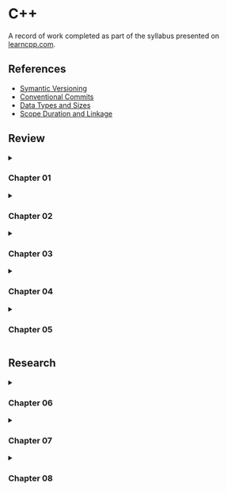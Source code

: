 # C++

A record of work completed as part of the syllabus presented on [learncpp.com](https://www.learncpp.com).

## References

- [Symantic Versioning](./References/SymanticVersioning.md)
- [Conventional Commits](./References/ConventionalCommits.md)
- [Data Types and Sizes](./References/DataTypesSizes.md)
- [Scope Duration and Linkage](ReferenceMaterial/ScopeDurationLinkage.md)

## Review

<details>
<summary>

### Chapter 01
   
</summary>
<p>

  - #### [Question 01](Chapter01/Question01.md)

  - #### [Question 02](Chapter01/Question02.md)

  - #### [Question 03](Chapter01/Question03.md)

</p>
</details>

<!-- gap -->

<details>
<summary>

### Chapter 02

</summary>
<p>

  - #### [Question 01](Chapter02/Question01.md)

  - #### [Question 02](Chapter02/Question02.md)

  - #### [Question 03](Chapter02/Question03.md)

</p>
</details>

<!-- gap -->

<details>
<summary>

### Chapter 03

</summary>
<p>

  - #### [Question 01](Chapter03/Question01.md)

  - #### [Question 02](Chapter03/Question02.md)

  - #### [Question 03](Chapter03/Question03.md)

</p>
</details>

<!-- gap -->

<details>
<summary>

### Chapter 04

</summary>
<p>

  - #### [Question 01](Chapter04/Question01.md)

  - #### [Question 02](Chapter04/Question02.md)

  - #### [Question 03](Chapter04/Question03.md)

  - #### [Question 04](Chapter04/Question04.md)

  - #### [Question 05](Chapter04/Question05.md)

</p>
</details>

<!-- gap -->

<details>
<summary>

### Chapter 05

</summary>
<p>

  - #### [Question 01](Chapter05/Question01.md)

  - #### [Question 02](Chapter05/Question02.md)

  - #### [Question 03](Chapter05/Question03.md)

</p>
</details>

## Research

<details>
<summary>

### Chapter 06

</summary>
<p>

  - #### Chapter 06.03

    - #### [Question 01](Chapter06_03/Question01.md)

    - #### [Question 02](Chapter06_03/Question02.md)

  - #### Chapter 06.X

    - #### [Question 01](Chapter06_X/Question01.md)

    - #### [Question 02](Chapter06_X/Question02.md)

    - #### [Question 03](Chapter06_X/Question03.md)

  - #### Chapter 06 Conclusion

    - #### [Conclusion](Chapter06/Chapter06_Conclusion.md)

</p>
</details>

<!-- gap -->

<details>
<summary>

### Chapter 07

</summary>
<p>
  
- #### Chapter 07.05

  - #### [Question 01](Chapter07/Chapter07_05/Question01.md)

- #### Chapter 07.07

  - #### [Question 01](Chapter07/Chapter07_07/Question01.md)

  - #### [Question 02](Chapter07/Chapter07_07/Question02.md)

  - #### [Question 03](Chapter07/Chapter07_07/Question03.md)

  - #### [Question 04](Chapter07/Chapter07_07/Question04.md)

- #### Chapter 07.09

  - #### [Question 01](Chapter07/Chapter07_09/Question01.md)

  - #### [Question 02](Chapter07/Chapter07_09/Question02.md)

  - #### [Question 03](Chapter07/Chapter07_09/Question03.md)

- #### Chapter 07.X

  - #### [Question 01](Chapter07/Chapter07_X/Question01.md)

  - #### [Question 02](Chapter07/Chapter07_X/Question02.md)

  - #### [Question 03](Chapter07/Chapter07_X/Question03.md)

  - #### [Question 04](Chapter07/Chapter07_X/Question04.md)

</p>
</details>

<!-- gap -->

<details>
<summary>

### Chapter 08

</summary>
<p>



</p>
</details>

<!-- gap -->